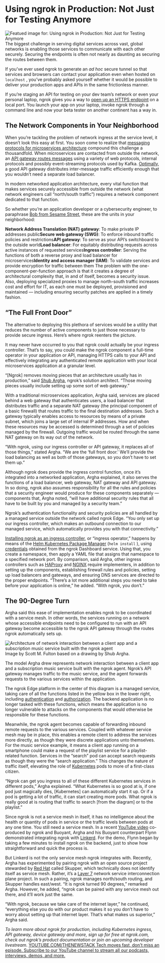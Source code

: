 # Using ngrok in Production: Not Just for Testing Anymore
![Featued image for: Using ngrok in Production: Not Just for Testing Anymore](https://cdn.thenewstack.io/media/2024/07/f9dd0d0e-network-ingress-api-ngrok-1024x576.jpg)
The biggest challenge in serving digital services across vast, global networks is enabling those services to communicate with each other securely. Securing the endpoints is often not nearly as daunting as securing the routes between them.

If you’ve ever used ngrok to generate an *ad hoc* secure tunnel so that services and browsers can contact your application even when hosted on `localhost`
, you’ve probably asked yourself whether it would be possible to deliver your production apps and APIs in the same frictionless manner.

If you’re staging an API for testing on your dev team’s network or even your personal laptop, ngrok gives you a way to [open up an HTTPS endpoint](https://ngrok.com/docs/http/) on a local port. You launch your app on your laptop, invoke ngrok through a command line and now your beta tester on another continent has a way in.

## The Network Components in Your Neighborhood
When you’re tackling the problem of network ingress at the service level, it doesn’t look this easy at first. You soon come to realize that [messaging protocols for microservices architecture](https://thenewstack.io/securing-microservices-communication-with-mtls-in-kubernetes/) compound this challenge a thousandfold. When microservices are contacted from outside the network, an [API gateway routes messages](https://thenewstack.io/the-api-gateway-and-the-future-of-cloud-native-applications/) using a variety of web protocols, internal protocols and possibly event-streaming protocols used by Kafka. [Optimally](https://stackoverflow.com/questions/61174839/load-balancer-and-api-gateway-confusion), a good API gateway distributes inter-message traffic efficiently enough that you wouldn’t need a separate load balancer.

In modern networked application architecture, every vital function that makes services securely accessible from outside the network (what network engineers call “north/south traffic”) requires a network component dedicated to that function.

So whether you’re an application developer or a cybersecurity engineer, to paraphrase [Bob from Sesame Street](https://muppet.fandom.com/wiki/The_People_in_Your_Neighborhood), these are the units in your neighborhood:

**Network Address Translation (NAT) gateway**: To make private IP addresses public**Secure web gateway (SWG)**: To enforce inbound traffic policies and restrictions**API gateway**: To serve as your API’s switchboard to the outside world**Load balancer**: For equitably distributing requests across active instances of requested services**Ingress controller**: Serving the functions of both a reverse proxy and load balancer for microservices**Identity and access manager (IAM)**: To validate services and provide encryption for traffic between them
The problem with the one-component-per-function approach is that it creates a degree of architectural complexity that, in and of itself, becomes a security issue. Also, deploying specialized proxies to manage north-south traffic increases cost and effort for IT, as each one must be deployed, provisioned and maintained — including ensuring security patches are applied in a timely fashion.

## “The Full Front Door”
The alternative to deploying this plethora of services would be a utility that reduces the number of active components to just those necessary to provide secure ingress. Here’s where ngrok reenters the picture.

It may never have occurred to you that ngrok could actually be your ingress controller. That’s to say, you could make the ngrok component a full-time operator in your application or API, managing HTTPS calls to your API and effectively integrating any authenticated remote application with your local microservices application at a granular level.

“[Ngrok] removes moving pieces that an architecture usually has in production,” said [Shub Argha](https://www.linkedin.com/in/shubcodes/), ngrok’s solution architect. “Those moving pieces usually include setting up some sort of web gateway.”

With a traditional microservices application, Argha said, services are placed behind a web gateway that authenticates users, a load balancer that distributes traffic and a separate NAT gateway (the principal component of a basic firewall) that routes traffic to the final destination addresses. Such a gateway typically enables access to resources by means of a private subnet, which joins a large set of internal IP addresses. How and when these resources may be accessed is determined through a set of policies managed by the firewall. Outgoing traffic would be routed through the same NAT gateway on its way out of the network.

“With ngrok, using our ingress controller or API gateway, it replaces all of those things,” stated Argha. “We are the ‘full front door.’ We’ll provide the load balancing as well as both of those gateways, so you don’t have to set them up.”

Although ngrok does provide the ingress control function, once it’s integrated into a networked application, Argha explained, it also serves the functions of a load balancer, web gateway, NAT gateway and API gateway. In so doing, ngrok also assumes responsibility for all the rules and policies that a security engineer would produce for these components separately — components that, Argha noted, “will have additional security rules that all have to be built by you and managed by a security team.”

Ngrok’s authentication functionality and security policies are all handled by a managed service outside the network called ngrok Edge. “You only set up our ingress controller, which makes an outbound connection to our managed service, which automatically provides you with that connectivity.”

[Installing ngrok as an ingress controller](https://ngrok.com/docs/using-ngrok-with/k8s/), or “ingress operator,” happens by means of the [Helm Kubernetes Package Manager](https://thenewstack.io/get-started-with-the-helm-kubernetes-package-manager/) (`helm install`
), using [credentials](https://ngrok.com/docs/k8s/deployment-guide/credentials/) obtained from the ngrok Dashboard service. Using that, you create a namespace, then apply a YAML file that assigns that namespace to a specified network port.
By comparison, said Argha, other ingress controllers such as [HAProxy](https://www.haproxy.com/?utm_content=inline+mention) and [NGINX](https://www.nginx.com?utm_content=inline+mention) require implementers, in addition to setting up the components, establishing firewall rules and policies, setting up load balancers and gateways, and ensuring DNS services are directed to the proper endpoints. “There’s a lot more additional steps you need to take before your application is online,” he added. “With ngrok, you don’t.”

## The 90-Degree Turn
Argha said this ease of implementation enables ngrok to be coordinated with a service mesh. In other words, the services running on a network whose accessible endpoints need to be configured to run with an API gateway become accessible to the ngrok API gateway through the routes ngrok automatically sets up.

![Architecture of network interaction between a client app and a subscription music service built with the ngrok agent](https://cdn.thenewstack.io/media/2024/07/34eb1b02-ngrok-model-1024x439.jpg)
Image by Scott M. Fulton based on a drawing by Shub Argha.

The model Argha drew represents network interaction between a client app and a subscription music service built with the ngrok agent. Ngrok’s API gateway manages traffic to the music service, and the agent forwards requests to the various services within the application.

The ngrok Edge platform in the center of this diagram is a managed service, taking care of all the functions listed in the yellow box in the lower right, including [authentication](https://roadmap.sh/guides/basics-of-authentication) and [authorization](https://roadmap.sh/guides/oauth). The backend application is no longer tasked with these functions, which means the application is no longer vulnerable to attacks on the components that would otherwise be responsible for these functions.

Meanwhile, the ngrok agent becomes capable of forwarding inbound remote requests to the various services. Coupled with whatever service mesh may be in place, this enables a remote client to address the services more directly, as though they were discrete applications unto themselves. For the music service example, it means a client app running on a smartphone could make a request of the playlist service for a playlist-related function. Services in the “search” pod can accept search requests as though they were the “search application.” This changes the nature of traffic itself, elevating the role of [Kubernetes](https://thenewstack.io/kubernetes/) pods to more of a first-class citizen.

“Ngrok can get you ingress to all of these different Kubernetes services in different pods,” Argha explained. “What Kubernetes is so good at is, if one pod just magically dies, [Kubernetes] can automatically start it up. Or if a pod is getting a lot of traffic, it can start creating more pods. What ngrok is really good at is routing that traffic to search [from the diagram] or to the playlist.”

Since ngrok is not a service mesh in itself, it has no intelligence about the health or quantity of pods in service or the traffic levels between pods at any one time. You still need a service mesh. In a recent [YouTube video](https://www.youtube.com/watch?v=yYTKQRaOGEM) co-produced by ngrok and Buoyant, Argha and his Buoyant counterpart Flynn demonstrated integrating ngrok with [Linkerd](https://thenewstack.io/buoyant-revises-release-model-for-the-linkerd-service-mesh/). For the demo, Flynn began by taking a few minutes to install ngrok on the backend, just to show how straightforward and quick the process is.

But Linkerd is not the only service mesh ngrok integrates with. Recently, Argha has experimented by pairing ngrok with an open source project stewarded by [Red Hat](https://www.openshift.com/try?utm_content=inline+mention) called Skupper, which technically does not identify itself as service mesh. Rather, it’s a [Layer 7](https://thenewstack.io/the-osi-7-layer-model-can-help-define-enterprise-application-security/) network service interconnection plane project. In such a pairing, ngrok manages north/south routing, and Skupper handles east/west. “It is ngrok turned 90 degrees,” remarked Argha. However, he added, “ngrok can be paired with any service mesh out there, and it’ll work just the same.

“With ngrok, because we take care of the internet layer,” he continued, “everything else you do with our product makes it so you don’t have to worry about setting up that internet layer. That’s what makes us superior,” Argha said.

*To learn more about ngrok for production, including Kubernetes ingress, API gateway, device gateway and more, sign up for free at ngrok.com, check out ngrok’s product documentation or join an upcoming developer livestream.*
[
YOUTUBE.COM/THENEWSTACK
Tech moves fast, don't miss an episode. Subscribe to our YouTube
channel to stream all our podcasts, interviews, demos, and more.
](https://youtube.com/thenewstack?sub_confirmation=1)